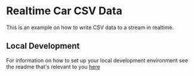 # Realtime Car CSV Data

This is an example on how to write CSV data to a stream in realtime.

## Local Development

For information on how to set up your local development environment see the readme that's relevant to you [here](../../local-development/)


